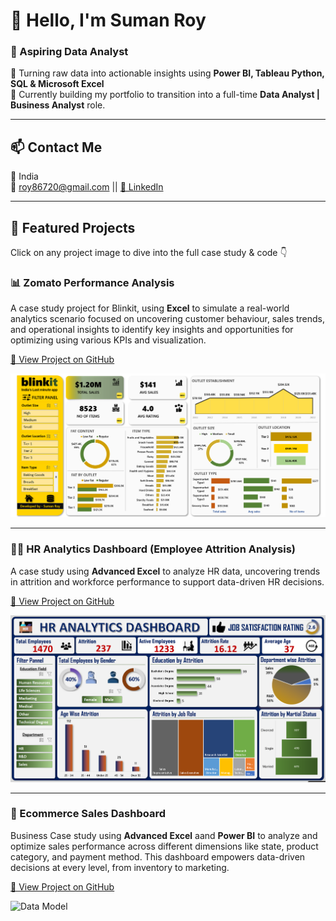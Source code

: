 # 👋 Hello, I'm Suman Roy

### 💼 Aspiring Data Analyst  
🔹 Turning raw data into actionable insights using **Power BI, Tableau Python, SQL & Microsoft Excel**  
🔹 Currently building my portfolio to transition into a full-time **Data Analyst | Business Analyst** role.

---

## 📫 Contact Me
📍 India  
📧 roy86720@gmail.com ||
[💼 LinkedIn](https://www.linkedin.com/in/suman-roy-563872335/)

---

## 🧠 Featured Projects

Click on any project image to dive into the full case study & code 👇

### 📊 Zomato Performance Analysis
A case study project for Blinkit, using **Excel** to simulate a real-world analytics scenario focused on uncovering customer behaviour, sales trends, and operational insights to identify key insights and opportunities for optimizing using various KPIs and visualization.

[🔗 View Project on GitHub](https://github.com/SumanRoySR/Blinkit-Sales-Dashboard---Advanced-Excel-Project)

![Data Model](https://github.com/SumanRoySR/Blinkit-Sales-Dashboard---Advanced-Excel-Project/blob/main/Blinkit%20Sales%20Dashboard%20image.png)

---

### 👨‍💼 HR Analytics Dashboard (Employee Attrition Analysis)
A case study using **Advanced Excel** to analyze HR data, uncovering trends in attrition and workforce performance to support data-driven HR decisions.

[🔗 View Project on GitHub](https://github.com/SumanRoySR/-HR-Analytics-Dashboard---Employee-Attrition-Analysis---Excel)

![Data Model](https://github.com/SumanRoySR/-HR-Analytics-Dashboard---Employee-Attrition-Analysis---Excel/blob/main/Dashboard.png)

---

### 🛒 Ecommerce Sales Dashboard 
Business Case study using **Advanced Excel** aand **Power BI** to analyze and optimize sales performance across different dimensions like state, product category, and payment method. 
 This dashboard empowers data-driven decisions at every level, from inventory to marketing.

[🔗 View Project on GitHub](https://github.com/SumanRoySR/Ecommerce-Sales-Dashboard---Power-BI)

![Data Model](https://github.com/SumanRoySR/Ecommerce-Sales-Dashboard---Power-BI/blob/main/Dashboard%20image.png)







